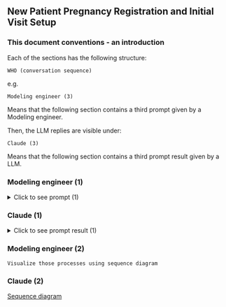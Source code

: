 ## New Patient Pregnancy Registration and Initial Visit Setup
### This document conventions - an introduction
Each of the sections has the following structure:
```text
WHO (conversation sequence)
```
e.g.
```text
Modeling engineer (3)
```

Means that the following section contains a third prompt given by a Modeling engineer.

Then, the LLM replies are visible under:
```text
Claude (3)
```

Means that the following section contains a third prompt result given by a LLM.
### Modeling engineer (1)
<details>
<summary>Click to see prompt (1)</summary>

```text
Using this framework:
1. Triggering event(s): what initiates the process?
2. Results: what are the results expected by the customer and each other stakeholders?
3. Subprocesses: what are the main (usually 5 +/- 2) stages comprising the process?
4. Cases: what are the major variations of the work item that lead to different flows?
5. Participating organizations: who participates, at the level of major internal or external functions or organizations?
6. Invidiual actors (roles) and resposibilities: who are the individual performers (and what roles do they play) and what are the main steps they carry out in the process?

Describe one of the main business processes in this area of business
```

</details>

### Claude (1)
<details>
<summary>Click to see prompt result (1)</summary>

```text
Let's analyze the "New Patient Pregnancy Registration and Initial Visit Setup" process:

Triggering Event(s):


Patient confirms pregnancy and contacts clinic for first prenatal visit
Referral from primary care physician
Transfer from another healthcare provider
Emergency registration due to pregnancy complications


Expected Results:
For Patient:


Confirmed first prenatal appointment
Initial pregnancy care plan
Understanding of care schedule

For Healthcare Provider:

Complete patient medical history
Pregnancy risk assessment
Initial care plan established
Insurance/payment verification

For Administrative Staff:

Complete registration in system
Insurance verification
Scheduled follow-up appointments
Required documentation collected


Subprocesses:
a) Patient Registration & History Collection
b) Insurance Verification & Financial Clearance
c) Initial Clinical Assessment
d) Care Plan Development
e) Appointment Schedule Creation
f) Documentation & Record Setup
Cases (Variations):


Regular Low-Risk Pregnancy
High-Risk Pregnancy
Transfer from Another Provider
Late Pregnancy Registration (>20 weeks)
Emergency Registration
International/Out-of-State Patient


Participating Organizations:
Internal:


Registration Department
Clinical Assessment Team
Financial Services
Medical Records
Prenatal Care Department

External:

Insurance Companies
Previous Healthcare Providers
Primary Care Physicians
Laboratory Services
Ultrasound Services


Individual Actors & Responsibilities:

Registration Staff:

Collect patient information
Create system records
Verify insurance
Schedule initial appointments

Nurse:

Initial health assessment
Vital signs collection
Medical history review
Risk screening

OB/GYN:

Clinical examination
Risk assessment
Care plan creation
Order initial tests

Financial Counselor:

Insurance verification
Payment plan setup
Cost estimation
Financial counseling

Care Coordinator:

Schedule follow-up appointments
Coordinate with external providers
Arrange additional services
Patient education scheduling

Medical Records Staff:

Create pregnancy record
Import external records
Setup documentation tracking
Ensure compliance requirements

This business process demonstrates the complexity and interconnected nature of pregnancy care initiation, involving multiple contexts and requiring careful coordination between different departments and roles.
```


</details>


### Modeling engineer (2)
```text
Visualize those processes using sequence diagram
```
### Claude (2)
[Sequence diagram](https://mermaid.live/edit#pako:eNp9VMFy2jAQ_RWNDj1BWhIDwYfMtKa0PUA9pM1MO1w08mJrYkvuSiahTP69K9tgEqdhOIDf09u3b9c6cGkS4CG38KcCLWGuRIqi2GhGn1KgU1KVQjsWM2FZLJwC7fro2qNrSJV1SByj-5SFpyyUFloqkffxlcdXFVroY3OPff_0_suvVR-MPBgZgwmJO4N9xtIzlpCQQ0k0u2ntrYwDZnaALB4sQ_ZNK0fWSEs7IR1796wjFmfi6C0e3tysQ4IpNOtYiZD6vvZMCmwpa6IsQnYHqLZ7prStkBgtuBg2ApEvLlJg0uitwgKS7jAZihAEOSyb1BnW7hvGmw18tBasLfyZM9NedBWyW5lBUuVAnhq2OLFbUeLF3ptOKkohA5G7jFmJAFrptCMtwzZQtlOOhKxKtaXUMsrM4L4jzkMWo9mpBM6KUTu2yt3_hhHl5E-S6udHUfjBvhjBvHEZA24NFgw6VoeTzNzIqq62VZr2I7UdOj8F7KfGylzoN7KNPOcWXFW-dBF1i1ALyeMqnrxEzS5EzZC9leYlYDIHcbYWUdPTaUJbk-fmYViVtsPJys8yqdfitHXHxXjV-DGBXoLLRq3piZZc3lM-zO6tg6JjRJ3vpgz1V5Q5PO8u7iZcZ2DbFt4I9E6gqj21zdGWsa8qzdha2XtSa5trwLOsF7lIKRlktoQ6xMLQIhs8reZrSYokUb4W0R0Nqi0JuQX2gwZgt97V-eV2FtBxuPDoAL0CHm-Rc-LcE3cKHnyUtSDShUODEm0tnfABLwALoRK6cA_-8Ya7DArY8JB-JgLvN3yjn4gnKmdu91ry0GEFA46mSjMebgU5HvCqXoD2qj49pavutzHF8Qj95eGBP_JwOB1fjC-nV8FkOr0cj8azAd_T06sguJhNp6MZfUezyWj8NOB_a4HRRTAdfQhG48vJdXAVXE-Cp385I_3J)